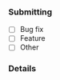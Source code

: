 ### Submitting

<!-- Select from following by placing `x` between braces like: [x] -->

* [ ] Bug fix
* [ ] Feature
* [ ] Other

### Details

<!-- Describe what you are submitting as clear as possible -->
